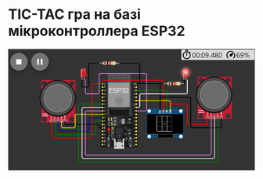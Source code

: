 # TIC-TAC гра на базі мікроконтроллера ESP32

![Logo](https://github.com/golovinskjeka/TicTac_Arduino_Ugin/blob/main/images/img3.png)
